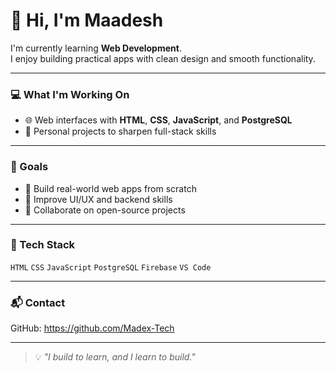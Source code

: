 # 👋 Hi, I'm Maadesh

I'm currently learning **Web Development**.  
I enjoy building practical apps with clean design and smooth functionality.

---

### 💻 What I'm Working On

- 🌐 Web interfaces with **HTML**, **CSS**, **JavaScript**, and **PostgreSQL**
- 🧪 Personal projects to sharpen full-stack skills

---

### 🎯 Goals

- 🚀 Build real-world web apps from scratch
- 🎨 Improve UI/UX and backend skills
- 🤝 Collaborate on open-source projects

---

### 🧰 Tech Stack

`HTML` `CSS` `JavaScript` `PostgreSQL`
 `Firebase` `VS Code` 

---

### 📬 Contact

GitHub: https://github.com/Madex-Tech  

---

> 💡 *"I build to learn, and I learn to build."*
